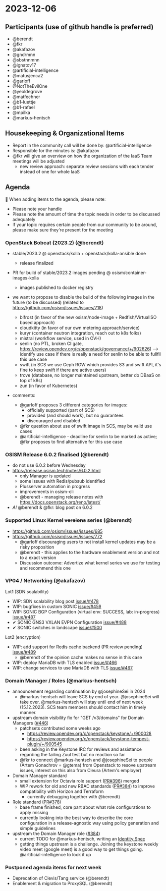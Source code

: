 # 2023-12-06

## Participants (use of github handle is preferred)

* @berendt
* @fkr
* @akafazov
* @gndrmnn
* @sbstnnmnn
* @ignatov17
* @artificial-intelligence
* @matusjenca2
* @garloff
* @NotTheEvilOne
* @yeoldegrove
* @matfechner
* @b1-luettje
* @b1-rafael
* @mpilka
* @markus-hentsch

## Housekeeping & Organizational Items

- Report in the community call will be done by: @artificial-intelligence
- Responsible for the minutes is: @akafazov
- @fkr will give an overview on how the organization of the IaaS Team meetings will be adjusted
    - new review approach: separate review sessions with each tender instead of one for whole IaaS

## Agenda

:rotating_light: When adding items to the agenda, please note:

- Please note your handle
- Please note the amount of time the topic needs in order to be discussed adequately
- If your topic requires certain people from our community to be around, please make sure they're present for the meeting


### OpenStack Bobcat (2023.2) (@berendt)

- stable/2023.2 @ openstack/kolla + openstack/kolla-ansible done
    - release finalized
- PR for build of stable/2023.2 images pending @ osism/container-images-kolla
    - images published to docker registry
- we want to propose to disable the build of the following images in the future (to be discussed) (related to https://github.com/osism/issues/issues/718)
    - bifrost (in favor of the new osism/node-image + Redfish/VirtualISO based approach)
    - cloudkitty (in favor of our own metering approach/service)
    - kuryr (container neutron integration, reach out to k8s folks)
    - mistral (workflow service, used in OVH)
    - senlin (no PTL, broken CI gate, https://review.opendev.org/c/openstack/governance/+/902626) --> identify use case if there is really a need for senlin to be able to fullfil this use case
    - swift (in SCS we use Ceph RGW which provides S3 and swift API, it's fine to keep swift if there are active users)
    - trove (database, no longer maintained upstream, better do DBaaS on top of k8s)
    - zun (in favor of Kubernetes)

- comments:
    - @garloff proposes 3 different categories for images:
        * officially supported (part of SCS)
        * provided (and should work), but no guarantees
        * discouraged and disabled
    - @fkr question about use of swift image in SCS, may be valid use cases
    - @artificial-intelligence - deadline for senlin to be marked as active; @fkr proposes to find alternative for this use case


### OSISM Release 6.0.2 finalised (@berendt)

- do not use 6.0.2 before Wednesday
- https://release.osism.tech/notes/6.0.2.html
    - only Manager is updated
    - some issues with Redis/pubsub identified
    - Plusserver automation in progress
    - improvements in osism-cli
    - @berendt - managing release notes with https://docs.openstack.org/reno/latest/
- _AI_ @berendt & @fkr: blog post on 6.0.2

### Supported Linux Kernel ~~versions~~ series (@berendt)

- https://github.com/osism/issues/issues/685
- https://github.com/osism/issues/issues/772
    - @garloff discouraging users to not install kernel updates may be a risky proposition
    - @berendt - this applies to the hardware enablement version and not to a exact version
    - Discussion outcome: Advertize what kernel series we use for testing and recommend this one


### VP04 / Networking (@akafazov)

Lot1 (SDN scalability)
- WIP: SDN scalability blog post [issue/#478](https://github.com/SovereignCloudStack/issues/issues/478)
- WIP: bugfixes in custom SONIC [issue/#459](https://github.com/SovereignCloudStack/issues/issues/459)
- WIP: SONIC BGP Configuration  (virtual env: SUCCESS, lab: in-progress) [issue/#487](https://github.com/SovereignCloudStack/issues/issues/487)
- ✔ SONIC GNS3 VXLAN EVPN Configuration [issue/#488](https://github.com/SovereignCloudStack/issues/issues/488)
- ✔ SONIC switches in landscape [issue/#500](https://github.com/SovereignCloudStack/issues/issues/500)

Lot2 (encryption)
- WIP: add support for Redis cache backend (PR review pending) [issue/#489](https://github.com/SovereignCloudStack/issues/issues/489)
    - @berendt of the opinion cache makes no sense in this case
- WIP: deploy MariaDB with TLS enabled [issue/#466](https://github.com/SovereignCloudStack/issues/issues/466)
- WIP: change services to use MariaDB with TLS [issue/#467](https://github.com/SovereignCloudStack/issues/issues/467)

### Domain Manager / Roles (@markus-hentsch)

- announcement regarding continuation by @josephineSei in 2024
    - @markus-hentsch will leave SCS by end of year. @josephineSei will take over. @markus-hentsch will stay until end of next week (15.12.2023). SCS team members should contact him in timely manner.
- upstream domain visibility fix for "GET /v3/domains" for Domain Managers ([#446](https://github.com/SovereignCloudStack/issues/issues/446))
    - patchsets contributed some weeks ago
        - https://review.opendev.org/c/openstack/keystone/+/900028
        - https://review.opendev.org/c/openstack/keystone-tempest-plugin/+/900545
    - been asking in the Keystone IRC for reviews and assistance regarding the failing Zuul test but no reaction so far
    - @fkr to connect @markus-hentsch and @josephineSei to people (Artem Gonachrov = @gtema) from Openstack to resove upstream issues, interest on this also from Cleura (Artem's employer)
- Domain Manager standard
    - small extension for Octavia role support ([PR#396](https://github.com/SovereignCloudStack/standards/pull/396)) merged
    - WIP rework for old and new RBAC standards ([PR#384](https://github.com/SovereignCloudStack/standards/pull/384)) to improve compatibility with Horizon and Terraform
        - currently debugging together with @berendt)
- Role standard ([PR#378](https://github.com/SovereignCloudStack/standards/pull/378))
    - base frame finished, core part about what role configurations to apply missing
    - currently looking into the best way to describe the core configuration in a release-agnostic way using policy generation and simple guidelines
- upstream the Domain Manager role ([#384](https://github.com/SovereignCloudStack/issues/issues/384))
    - current TODO for @markus-hentsch, writing an [Identity Spec](https://specs.openstack.org/openstack/keystone-specs/specs/template.html)
    - getting things upstream is a challenge. Joining the keystone weekly video meet (google meet) is a good way to get things going. @artificial-intelligence to look it up


### Postponed agenda items for next week
- Deprecation of Clevis/Tang service (@berendt)
- Enablement & migration to ProxySQL (@berendt)